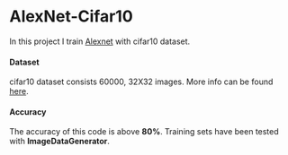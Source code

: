 # AlexNet-Cifar10

In this project I train [Alexnet](https://www.learnopencv.com/understanding-alexnet/) with cifar10 dataset.   

#### Dataset

cifar10 dataset consists 60000, 32X32 images. More info can be found [here](https://www.cs.toronto.edu/~kriz/cifar.html).
#### Accuracy

The accuracy of this code is above **80%**. Training sets have been tested with **ImageDataGenerator**. 
